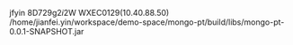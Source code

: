jfyin
8D729g2$i$2W
WXEC0129(10.40.88.50)
/home/jianfei.yin/workspace/demo-space/mongo-pt/build/libs/mongo-pt-0.0.1-SNAPSHOT.jar